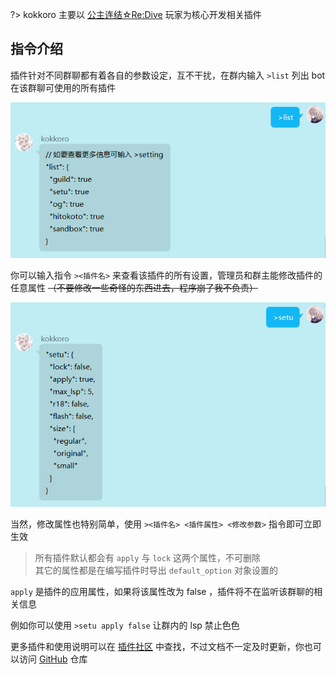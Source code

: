 ?> kokkoro 主要以 [公主连结☆Re:Dive](https://priconne-redive.jp/) 玩家为核心开发相关插件

## 指令介绍

插件针对不同群聊都有着各自的参数设定，互不干扰，在群内输入 `>list` 列出 bot 在该群聊可使用的所有插件

![list](../images/illustrate/list.png)

你可以输入指令 `><插件名>` 来查看该插件的所有设置，管理员和群主能修改插件的任意属性 ~~（不要修改一些奇怪的东西进去，程序崩了我不负责）~~

![option](../images/illustrate/option.png)

当然，修改属性也特别简单，使用 `><插件名> <插件属性> <修改参数>` 指令即可立即生效

> 所有插件默认都会有 `apply` 与 `lock` 这两个属性，不可删除  
> 其它的属性都是在编写插件时导出 `default_option` 对象设置的

`apply` 是插件的应用属性，如果将该属性改为 false ，插件将不在监听该群聊的相关信息

例如你可以使用 `>setu apply false` 让群内的 lsp 禁止色色

更多插件和使用说明可以在 [插件社区](/plugin/awesome) 中查找，不过文档不一定及时更新，你也可以访问 [GitHub](https://github.com/kokkorojs) 仓库